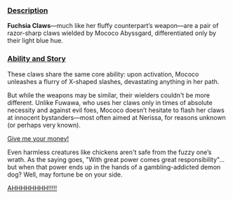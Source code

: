 <!-- title: Fuchsia Claws -->
<!-- quote: I'll get you with these sharp claws of mine! -->
<!-- chapter: 0 -->
<!-- images: (Mococo's first time wielding Fuchsia Claws), (Fuchsia Claws viewed from the inventory), (Fuchsia Claws' ability activated) -->
<!-- model: true -->

### <u>Description</u>

**Fuchsia Claws**—much like her fluffy counterpart’s weapon—are a pair of razor-sharp claws wielded by Mococo Abyssgard, differentiated only by their light blue hue.

### <u>Ability and Story</u>

These claws share the same core ability: upon activation, Mococo unleashes a flurry of X-shaped slashes, devastating anything in her path.

But while the weapons may be similar, their wielders couldn't be more different. Unlike Fuwawa, who uses her claws only in times of absolute necessity and against evil foes, Mococo doesn’t hesitate to flash her claws at innocent bystanders—most often aimed at Nerissa, for reasons unknown (or perhaps very known).

[Give me your money!](#embed:https://www.youtube.com/live/5swK4fB2smo?feature=shared&t=1373)

Even harmless creatures like chickens aren't safe from the fuzzy one’s wrath. As the saying goes, "With great power comes great responsibility"... but when that power ends up in the hands of a gambling-addicted demon dog? Well, may fortune be on your side.

[AHHHHHHHH!!!!!](#embed:https://www.youtube.com/live/6TXwZjXEoxk?feature=shared&t=7274)
